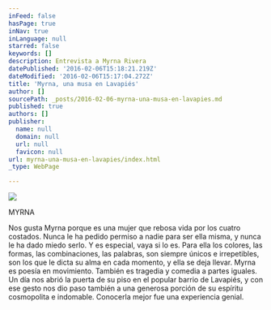 ```yaml
---
inFeed: false
hasPage: true
inNav: true
inLanguage: null
starred: false
keywords: []
description: Entrevista a Myrna Rivera
datePublished: '2016-02-06T15:18:21.219Z'
dateModified: '2016-02-06T15:17:04.272Z'
title: 'Myrna, una musa en Lavapiés'
author: []
sourcePath: _posts/2016-02-06-myrna-una-musa-en-lavapies.md
published: true
authors: []
publisher:
  name: null
  domain: null
  url: null
  favicon: null
url: myrna-una-musa-en-lavapies/index.html
_type: WebPage

---
```

![](https://the-grid-user-content.s3-us-west-2.amazonaws.com/8b0f59e8-7a78-4e85-a0fd-63fe8300b58f.jpg)

MYRNA

Nos gusta Myrna porque es una mujer que rebosa vida por los cuatro costados. Nunca le ha pedido permiso a nadie para ser ella misma, y nunca le ha dado miedo serlo. Y es especial, vaya si lo es. Para ella los colores, las formas, las combinaciones, las palabras, son siempre únicos e irrepetibles, son los que le dicta su alma en cada momento, y ella se deja llevar. Myrna es poesía en movimiento. También es tragedia y comedia a partes iguales. Un día nos abrió la puerta de su piso en el popular barrio de Lavapiés, y con ese gesto nos dio paso también a una generosa porción de su espíritu cosmopolita e indomable. Conocerla mejor fue una experiencia genial.